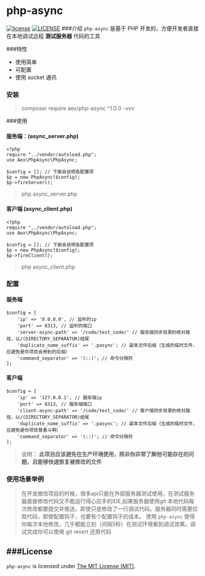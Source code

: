 # php-async
[![license](https://img.shields.io/github/license/mashape/apistatus.svg)](https://github.com/ALawating-Rex/php-async/blob/master/LICENSE) [![LICENSE](https://img.shields.io/badge/license-Anti%20996-blue.svg)](https://github.com/996icu/996.ICU/blob/master/LICENSE)
###介绍
`php-async` 是基于 PHP 开发的，方便开发者直接在本地调试远程 **测试服务器** 代码的工具

###特性
- 使用简单
- 可配置
- 使用 socket 通讯

### 安装
> composer require aex/php-async ^1.0.0 -vvv

###使用

#### 服务端：(async_server.php)
	<?php
	require "../vendor/autoload.php";
	use Aex\PhpAsync\PhpAsync;
	
	$config = []; // 下面会说明各配置项
	$p = new PhpAsync($config);
	$p->fireServer();
	
	
> php async_server.php

#### 客户端 (async_client.php)
	<?php
	require "../vendor/autoload.php";
	use Aex\PhpAsync\PhpAsync;
	
	$config = []; // 下面会说明各配置项
	$p = new PhpAsync($config);
	$p->fireClient();
	
	
	
> php async_client.php

### 配置
#### 服务端
	$config = [
		'ip' => '0.0.0.0', // 监听的ip
		'port' => 8313, // 监听的端口
		'server-async-path' => '/code/test_code/' // 服务端同步目录的绝对路径，以/(DIRECTORY_SEPARATOR)结尾
		'duplicate_name_suffix' => '.pasync'; // 副本文件后缀（生成的临时文件，应避免是你项目会用到的后缀）
		'command_separator' => '(::)'; // 命令分隔符
	];
#### 客户端
	$config = [
		'ip' => '127.0.0.1', // 服务端ip
		'port' => 8313, // 服务端端口
		'client-async-path' => '/code/test_code/' // 客户端同步目录的绝对路径，以/(DIRECTORY_SEPARATOR)结尾
		'duplicate_name_suffix' => '.pasync'; // 副本文件后缀（生成的临时文件，应避免是你项目慧勇斗啊）
		'command_separator' => '(::)'; // 命令分隔符
	];

>说明： **此项目应该避免在生产环境使用，除非你非常了解他可能存在的问题，且能够快速恢复被修改的文件**

### 使用场景举例
>在开发微信项目的时候，很多api只能在外部服务器测试使用，在测试服务器直接修改代码又不能运行得心应手的IDE,如果服务器使用git
>本地代码每次修改都要提交并推送，即使只是修改了一行调试代码。服务器同时需要拉取代码，即使配置钩子，也要有个配置钩子的成本。
>使用 `php-async` 使得你每次本地修改，几乎都能立刻（间隔5秒）在测试环境看到调试效果。调试完成你可以使用 git revert 还原代码

###License
------------
`php-async` is licensed under [The MIT License (MIT)](LICENSE).
